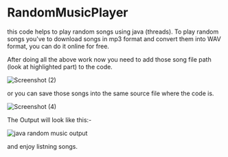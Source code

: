 # RandomMusicPlayer
this code helps to play random songs using java (threads).
To play random songs you've to download songs in mp3 format and convert them into WAV format, you can do it online for free.

After doing all the above work now you need to add those song file path (look at highlighted part) to the code.


![Screenshot (2)](https://user-images.githubusercontent.com/109647311/195970387-368a476e-64f0-49f5-bddb-2602a2b919ff.png)

or you can save those songs into the same source file where the code is.

![Screenshot (4)](https://user-images.githubusercontent.com/109647311/195970515-499ba50e-ab9e-48ac-8614-c645e83d0e67.png)


The Output will look like this:-

![java random music output](https://user-images.githubusercontent.com/109647311/195970199-ed37cfc2-590b-4653-8721-a67302028220.png)

and enjoy listning songs.

